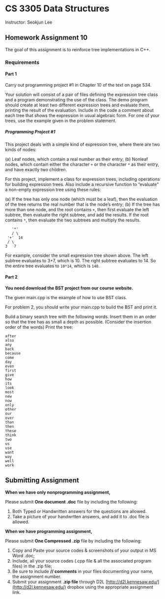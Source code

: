 # CS 3305 Data Structures

Instructor: Seokjun Lee

## Homework Assignment 10

The goal of this assignment is to reinforce tree implementations in C++.

### Requirements

#### Part 1

Carry out programming project #1 in Chapter 10 of the text on page 534.

Your solution will consist of a pair of files defining the expression tree class and a program
demonstrating the use of the class. The demo program should create at least two different
expression trees and evaluate them, printing the result of the evaluation. Include in the code a
comment about each tree that shows the expression in usual algebraic form. For one of your trees,
use the example given in the problem statement.

##### Programming Project #1

This project deals with a simple kind of expression tree, where there are two kinds of nodes:

(a) Leaf nodes, which contain a real number as their entry;
(b) Nonleaf nodes, which contain either the character `+` or the character `*` as their entry, and have exactly two children.

For this project, implement a class for expression trees, including operations for building expression trees. Also include a recursive function to “evaluate” a non-empty expression tree using these rules:

(a) If the tree has only one node (which must be a leaf), then the evaluation of the tree returns the real number that is the node’s entry;
(b) If the tree has more than one node, and the root contains `+`, then first evaluate the left  subtree, then evaluate the right subtree, and add the results. If the root contains `*`, then evaluate the two subtrees and multiply the results.

```text
   '*'
   / \
 '+'  14
 / \
3   7
```

For example, consider the small expression tree shown above. The left subtree evaluates to 3+7, which is 10. The right subtree evaluates to 14. So the entire tree evaluates to `10*14`, which is `140`.

#### Part 2

**You need download the BST project from our course website.**

The given main.cpp is the example of how to use BST class.

For problem 2, you should write your main.cpp to build the BST and print it.

Build a binary search tree with the following words. Insert them in an order so that the tree has as
small a depth as possible. (Consider the insertion order of the words) Print the tree:

```text
after
also
any
back
because
come
day
even
first
give
how
its
look
most
new
now
only
other
our
over
than
then
these
think
two
us
use
want
way
well
work
```

## Submitting Assignment

**When we have only nonprogramming assignment,**

Please submit **One document .doc** file by including the following:

1. Both Typed or Handwritten answers for the questions are allowed.
2. Take a picture of your handwrtten answers, and add it to .doc file is allowed.

**When we have programming assignment,**

Please submit **One Compressed .zip** file by including the following:

1. Copy and Paste your source codes & screenshots of your output in MS Word .doc;
2. Include, all your source codes (.cpp file & all the associated program files) in the .zip file;
3. Be sure to include **// comments** in your files documenting your name, the assignment number.
4. Submit your assignment **.zip file** through D2L [http://d2l.kennesaw.edu/](http://d2l.kennesaw.edu/) dropbox using the appropriate assignment link.
